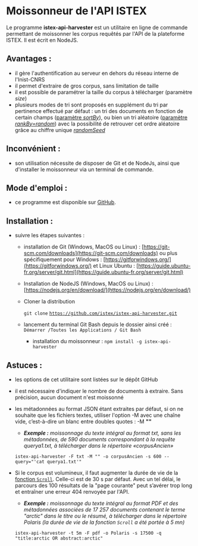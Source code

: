 # Moissonneur de l'API ISTEX

Le programme **istex-api-harvester** est un utilitaire en ligne de commande permettant de moissonner les corpus requêtés par l'API de la plateforme ISTEX. Il est écrit en NodeJS.

## **Avantages** :  

* il gère l'authentification au serveur en dehors du réseau interne de l'Inist-CNRS
* il permet d'extraire de gros corpus, sans limitation de taille
* il est possible de paramétrer la taille du corpus à télécharger \(paramètre _size_\)
* plusieurs modes de tri sont proposés en supplément du tri par pertinence effectué par défaut :  un tri des documents en fonction de certain champs \([paramètre _sortBy_](../../api/results/sortby.md)\), ou bien un tri aléatoire \([paramètre _rankBy=random_](../../api/results/scoring.md)\) avec la possibilité de retrouver cet ordre aléatoire  grâce au chiffre unique [_randomSeed_](../../api/results/scoring.md)

## **Inconvénient** : 

* son utilisation nécessite de disposer de Git et de NodeJs, ainsi que d'installer le moissonneur via un terminal de commande.

## **Mode d'emploi :** 

* ce programme est disponible sur [GitHub](https://github.com/istex/istex-api-harvester).

## **Installation :** 

* suivre les étapes suivantes :
  * installation de Git \(Windows, MacOS ou Linux\) : [https://git-scm.com/downloads](https://git-scm.com/downloads) ou plus spécifiquement pour Windows : [https://gitforwindows.org/](https://gitforwindows.org/) et Linux Ubuntu : [https://guide.ubuntu-fr.org/server/git.html](https://guide.ubuntu-fr.org/server/git.html)
  * Installation de NodeJS \(Windows, MacOS ou Linux\) : [https://nodejs.org/en/download/](https://nodejs.org/en/download/)
  * Cloner la distribution

    `git clone` [`https://github.com/istex/istex-api-harvester.git`](https://github.com/istex/istex-api-harvester.git)

  * lancement du terminal Git Bash depuis le dossier ainsi créé : `Démarrer /Toutes les Applications / Git Bash`
    * installation du moissonneur : `npm install -g istex-api-harvester`

## **Astuces :**

* les options de cet utilitaire sont listées sur le dépôt GitHub 
* il est nécessaire d'indiquer le nombre de documents à extraire. Sans précision, aucun document n'est moissonné
* les métadonnées au format JSON étant extraites par défaut, si on ne souhaite que les fichiers textes, utiliser l'option -M avec une chaîne vide, c’est-à-dire un blanc entre doubles quotes : -M **""**

  * _**Exemple :** moissonnage du texte intégral au format txt, sans les métadonnées, de 590 documents correspondant à la requête querya1.txt, à télécharger dans le répertoire «corpusAncien»_

  `istex-api-harvester -F txt -M "" -o corpusAncien -s 600 --query="'cat querya1.txt'"`

* Si le corpus est volumineux, il faut augmenter la durée de vie de la [fonction `Scroll`](../../api/results/scroll.md). Celle-ci est de 30 s par défaut. Avec un tel délai, le parcours des 100 résultats de la "page courante" peut s’avérer trop long et entraîner une erreur 404 renvoyée par l'API.

  * _**Exemple :** moissonnage du texte intégral au format PDF et des métadonnées associées de 17 257 documents contenant le terme "arctic" dans le titre ou le résumé, à télécharger dans le répertoire Polaris \(la durée de vie de la fonction `Scroll` a été portée à 5 mn\)_

  `istex-api-harvester -t 5m -F pdf -o Polaris -s 17500 -q "title:arctic OR abstract:arctic"`

